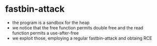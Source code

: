 # fastbin-attack
 - the program is a sandbox for the heap
 - we notice that the free function permits double free and the read function permits a use-after-free
 - we exploit those, employing a regular fastbin-attack and obtaing RCE
